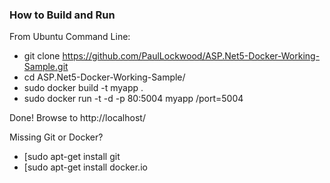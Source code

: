 ### How to Build and Run

From Ubuntu Command Line:

 * git clone  https://github.com/PaulLockwood/ASP.Net5-Docker-Working-Sample.git
 * cd ASP.Net5-Docker-Working-Sample/
 * sudo docker build -t myapp .
 * sudo docker run -t -d -p 80:5004 myapp /port=5004

Done! Browse to http://localhost/

Missing Git or Docker?

* [sudo apt-get install git
* [sudo apt-get install docker.io

